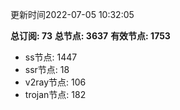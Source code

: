 更新时间2022-07-05 10:32:05

**总订阅: 73**
**总节点: 3637**
**有效节点: 1753**
- ss节点: 1447
- ssr节点: 18
- v2ray节点: 106
- trojan节点: 182
